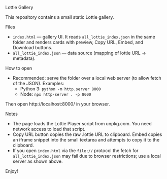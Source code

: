Lottie Gallery

This repository contains a small static Lottie gallery.

Files
- `index.html` — gallery UI. It reads `all_lottie_index.json` in the same folder and renders cards with preview, Copy URL, Embed, and Download buttons.
- `all_lottie_index.json` — data source (mapping of lottie URL -> metadata).

How to open
- Recommended: serve the folder over a local web server (to allow fetch of the JSON). Examples:
  - Python 3: `python -m http.server 8000`
  - Node: `npx http-server . -p 8000`

Then open http://localhost:8000/ in your browser.

Notes
- The page loads the Lottie Player script from unpkg.com. You need network access to load that script.
- Copy URL button copies the raw .lottie URL to clipboard. Embed copies an iframe snippet into the small textarea and attempts to copy it to the clipboard.
- If you open `index.html` via the `file://` protocol the fetch for `all_lottie_index.json` may fail due to browser restrictions; use a local server as shown above.

Enjoy!